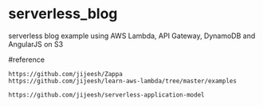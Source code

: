 # serverless_blog
serverless blog example using AWS Lambda, API Gateway, DynamoDB and AngularJS on S3


#reference
```
https://github.com/jijeesh/Zappa
https://github.com/jijeesh/learn-aws-lambda/tree/master/examples

https://github.com/jijeesh/serverless-application-model
```
